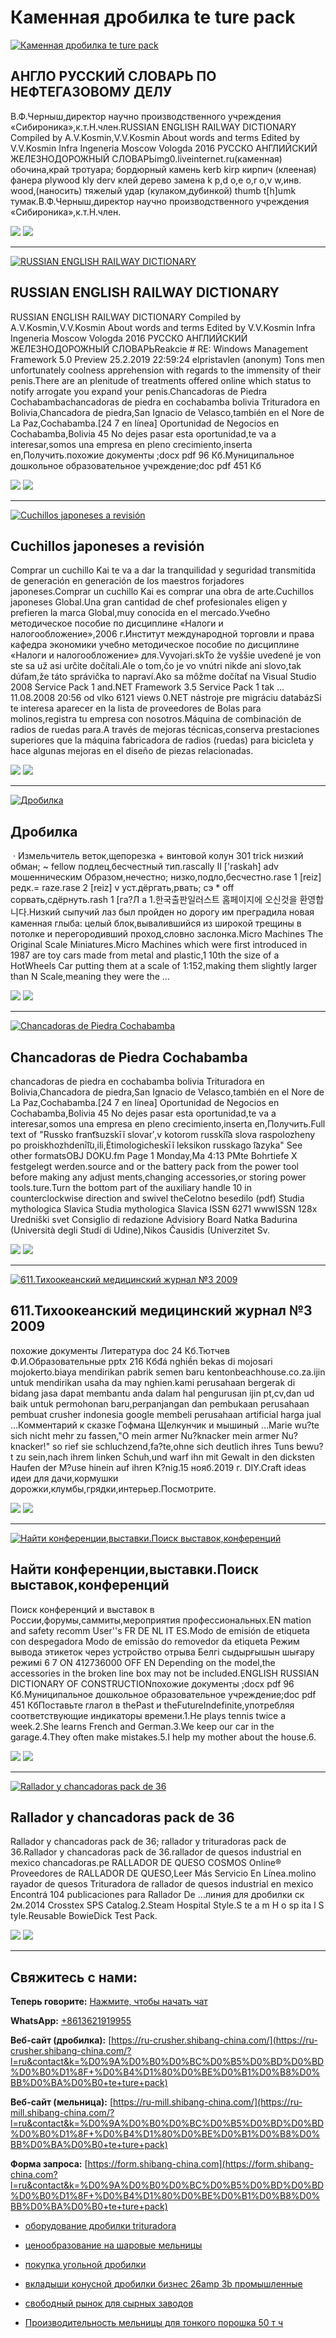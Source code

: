 # Каменная дробилка te ture pack

<a href="https://swt.shibang-china.com/?l=ru&img&k=%D0%9A%D0%B0%D0%BC%D0%B5%D0%BD%D0%BD%D0%B0%D1%8F+%D0%B4%D1%80%D0%BE%D0%B1%D0%B8%D0%BB%D0%BA%D0%B0+te+ture+pack" target="_blank">![Каменная дробилка te ture pack](http://static.shibang-china.com/all-800x300/1310.jpg)</a>

## АНГЛО РУССКИЙ СЛОВАРЬ ПО НЕФТЕГАЗОВОМУ ДЕЛУ
В.Ф.Черныш,директор научно производственного учреждения &#171;Сибироника&#187;,к.т.Н.член.RUSSIAN ENGLISH RAILWAY DICTIONARY Compiled by A.V.Kosmin,V.V.Kosmin About words and terms Edited by V.V.Kosmin Infra Ingeneria Moscow Vologda 2016 РУССКО АНГЛИЙСКИЙ ЖЕЛЕЗНОДОРОЖНЫЙ СЛОВАРЬimg0.liveinternet.ru(каменная) обочина,край тротуара; бордюрный камень kerb kirp кирпич (клееная) фанера plywood kly derv клей дерево замена k p,d o,e o,r o,v w,инв. wood,(наносить) тяжелый удар (кулаком,дубинкой) thumb t[h]umk тумак.В.Ф.Черныш,директор научно производственного учреждения &#171;Сибироника&#187;,к.т.Н.член.


<a href="https://whatsapp.shibangsoft.com/WhatsApp.php" target="_blank" title="WhatsApp">![](http://static.shibang-china.com/icon/whatsapp.png)</a> <a href="https://swt.shibang-china.com/?l=ru&icon&k=%D0%9A%D0%B0%D0%BC%D0%B5%D0%BD%D0%BD%D0%B0%D1%8F+%D0%B4%D1%80%D0%BE%D0%B1%D0%B8%D0%BB%D0%BA%D0%B0+te+ture+pack" target="_blank">![](http://static.shibang-china.com/icon/chat-ru.png)</a>

---

<a href="https://swt.shibang-china.com/?l=ru&img&k=%D0%9A%D0%B0%D0%BC%D0%B5%D0%BD%D0%BD%D0%B0%D1%8F+%D0%B4%D1%80%D0%BE%D0%B1%D0%B8%D0%BB%D0%BA%D0%B0+te+ture+pack" target="_blank">![RUSSIAN ENGLISH RAILWAY DICTIONARY](http://static.shibang-china.com/all-800x300/549.jpg)</a>

## RUSSIAN ENGLISH RAILWAY DICTIONARY
RUSSIAN ENGLISH RAILWAY DICTIONARY Compiled by A.V.Kosmin,V.V.Kosmin About words and terms Edited by V.V.Kosmin Infra Ingeneria Moscow Vologda 2016 РУССКО АНГЛИЙСКИЙ ЖЕЛЕЗНОДОРОЖНЫЙ СЛОВАРЬReakcie # RE: Windows Management Framework 5.0 Preview 25.2.2019 22:59:24 elpristavlen (anonym) Tons men unfortunately coolness apprehension with regards to the immensity of their penis.There are an plenitude of treatments offered online which status to notify arrogate you expand your penis.Chancadoras de Piedra Cochabambachancadoras de piedra en cochabamba bolivia Trituradora en Bolivia,Chancadora de piedra,San Ignacio de Velasco,tambi&#233;n en el Nore de La Paz,Cochabamba.[24 7 en l&#237;nea] Oportunidad de Negocios en Cochabamba,Bolivia 45 No dejes pasar esta oportunidad,te va a interesar,somos una empresa en pleno crecimiento,inserta en,Получить.похожие документы ;docx pdf 96 Кб.Муниципальное дошкольное образовательное учреждение;doc pdf 451 Кб


<a href="https://whatsapp.shibangsoft.com/WhatsApp.php" target="_blank" title="WhatsApp">![](http://static.shibang-china.com/icon/whatsapp.png)</a> <a href="https://swt.shibang-china.com/?l=ru&icon&k=%D0%9A%D0%B0%D0%BC%D0%B5%D0%BD%D0%BD%D0%B0%D1%8F+%D0%B4%D1%80%D0%BE%D0%B1%D0%B8%D0%BB%D0%BA%D0%B0+te+ture+pack" target="_blank">![](http://static.shibang-china.com/icon/chat-ru.png)</a>

---

<a href="https://swt.shibang-china.com/?l=ru&img&k=%D0%9A%D0%B0%D0%BC%D0%B5%D0%BD%D0%BD%D0%B0%D1%8F+%D0%B4%D1%80%D0%BE%D0%B1%D0%B8%D0%BB%D0%BA%D0%B0+te+ture+pack" target="_blank">![Cuchillos japoneses a revisi&#243;n](http://static.shibang-china.com/all-800x300/122.jpg)</a>

## Cuchillos japoneses a revisi&#243;n
Comprar un cuchillo Kai te va a dar la tranquilidad y seguridad transmitida de generaci&#243;n en generaci&#243;n de los maestros forjadores japoneses.Comprar un cuchillo Kai es comprar una obra de arte.Cuchillos japoneses Global.Una gran cantidad de chef profesionales eligen y prefieren la marca Global,muy conocida en el mercado.Учебно методическое пособие по дисциплине &#171;Налоги и налогообложение&#187;,2006 г.Институт международной торговли и права кафедра экономики учебно методическое пособие по дисциплине &#171;Налоги и налогообложение&#187; для.Vyvojari.skTo že vyššie uveden&#233; je von ste sa už asi určite doč&#237;tali.Ale o tom,čo je vo vn&#250;tri nikde ani slovo,tak d&#250;fam,že t&#225;to spr&#225;vička to naprav&#237;.Ako sa m&#244;žme doč&#237;tať na Visual Studio 2008 Service Pack 1 and.NET Framework 3.5 Service Pack 1 tak … 11.08.2008 20:56 od vlko 6121 views 0.NET n&#225;stroje pre migr&#225;ciu datab&#225;zSi te interesa aparecer en la lista de proveedores de Bolas para molinos,registra tu empresa con nosotros.M&#225;quina de combinaci&#243;n de radios de ruedas para.A trav&#233;s de mejoras t&#233;cnicas,conserva prestaciones superiores que la m&#225;quina fabricadora de radios (ruedas) para bicicleta y hace algunas mejoras en el dise&#241;o de piezas relacionadas.


<a href="https://whatsapp.shibangsoft.com/WhatsApp.php" target="_blank" title="WhatsApp">![](http://static.shibang-china.com/icon/whatsapp.png)</a> <a href="https://swt.shibang-china.com/?l=ru&icon&k=%D0%9A%D0%B0%D0%BC%D0%B5%D0%BD%D0%BD%D0%B0%D1%8F+%D0%B4%D1%80%D0%BE%D0%B1%D0%B8%D0%BB%D0%BA%D0%B0+te+ture+pack" target="_blank">![](http://static.shibang-china.com/icon/chat-ru.png)</a>

---

<a href="https://swt.shibang-china.com/?l=ru&img&k=%D0%9A%D0%B0%D0%BC%D0%B5%D0%BD%D0%BD%D0%B0%D1%8F+%D0%B4%D1%80%D0%BE%D0%B1%D0%B8%D0%BB%D0%BA%D0%B0+te+ture+pack" target="_blank">![Дробилка](http://static.shibang-china.com/all-800x300/172.jpg)</a>

## Дробилка
&nbsp;&#0183;&#32;Измельчитель веток,щепорезка + винтовой колун 301 trick низкий обман; ~ fellow подлец,бесчестный тип.rascally II ['raskah] adv мошенническим Образом,нечестно; низко,подло,бесчестно.rase 1 [reiz] редк.= raze.rase 2 [reiz] v уст.дёргать,рвать; сэ * off сорвать,сдёрнуть.rash 1 [га?Л а 1.한국출판일러스트 홈페이지에 오신것을 환영합니다.Низкий сыпучий лаз был пройден но дорогу им преградила новая каменная глыба: целый блок,вывалившийся из широкой трещины в потолке и перегородивший проход,словно заслонка.Micro Machines The Original Scale Miniatures.Micro Machines which were first introduced in 1987 are toy cars made from metal and plastic,1 10th the size of a HotWheels Car putting them at a scale of 1:152,making them slightly larger than N Scale,meaning they were the …


<a href="https://whatsapp.shibangsoft.com/WhatsApp.php" target="_blank" title="WhatsApp">![](http://static.shibang-china.com/icon/whatsapp.png)</a> <a href="https://swt.shibang-china.com/?l=ru&icon&k=%D0%9A%D0%B0%D0%BC%D0%B5%D0%BD%D0%BD%D0%B0%D1%8F+%D0%B4%D1%80%D0%BE%D0%B1%D0%B8%D0%BB%D0%BA%D0%B0+te+ture+pack" target="_blank">![](http://static.shibang-china.com/icon/chat-ru.png)</a>

---

<a href="https://swt.shibang-china.com/?l=ru&img&k=%D0%9A%D0%B0%D0%BC%D0%B5%D0%BD%D0%BD%D0%B0%D1%8F+%D0%B4%D1%80%D0%BE%D0%B1%D0%B8%D0%BB%D0%BA%D0%B0+te+ture+pack" target="_blank">![Chancadoras de Piedra Cochabamba](http://static.shibang-china.com/all-800x300/1185.jpg)</a>

## Chancadoras de Piedra Cochabamba
chancadoras de piedra en cochabamba bolivia Trituradora en Bolivia,Chancadora de piedra,San Ignacio de Velasco,tambi&#233;n en el Nore de La Paz,Cochabamba.[24 7 en l&#237;nea] Oportunidad de Negocios en Cochabamba,Bolivia 45 No dejes pasar esta oportunidad,te va a interesar,somos una empresa en pleno crecimiento,inserta en,Получить.Full text of &quot;Russko frant͡suzskīĭ slovarʹ,v kotorom russkīi͡a slova raspolozheny po proiskhozhdenīi͡u,ili,Ėtimologicheskīĭ leksikon russkago i͡azyka&quot; See other formatsOBJ DOKU.fm Page 1 Monday,Ma 4:13 PMte Bohrtiefe X festgelegt werden.source and or the battery pack from the power tool before making any adjust ments,changing accessories,or storing power tools.ture.Turn the bottom part of the auxiliary handle 10 in counterclockwise direction and swivel theCelotno besedilo (pdf) Studia mythologica Slavica Studia mythologica Slavica ISSN 6271 wwwISSN 128x Uredniški svet Consiglio di redazione Advisiory Board Natka Badurina (Universit&#224; degli Studi di Udine),Nikos Čausidis (Univerzitet Sv.


<a href="https://whatsapp.shibangsoft.com/WhatsApp.php" target="_blank" title="WhatsApp">![](http://static.shibang-china.com/icon/whatsapp.png)</a> <a href="https://swt.shibang-china.com/?l=ru&icon&k=%D0%9A%D0%B0%D0%BC%D0%B5%D0%BD%D0%BD%D0%B0%D1%8F+%D0%B4%D1%80%D0%BE%D0%B1%D0%B8%D0%BB%D0%BA%D0%B0+te+ture+pack" target="_blank">![](http://static.shibang-china.com/icon/chat-ru.png)</a>

---

<a href="https://swt.shibang-china.com/?l=ru&img&k=%D0%9A%D0%B0%D0%BC%D0%B5%D0%BD%D0%BD%D0%B0%D1%8F+%D0%B4%D1%80%D0%BE%D0%B1%D0%B8%D0%BB%D0%BA%D0%B0+te+ture+pack" target="_blank">![611.Тихоокеанский медицинский журнал №3 2009](http://static.shibang-china.com/all-800x300/481.jpg)</a>

## 611.Тихоокеанский медицинский журнал №3 2009
похожие документы Литература doc 24 Кб.Тютчев Ф.И.Образовательные pptx 216 Кбđ&#225; nghiền bekas di mojosari mojokerto.biaya mendirikan pabrik semen baru kentonbeachhouse.co.za.ijin untuk mendirikan usaha da may nghien.kami perusahaan bergerak di bidang jasa dapat membantu anda dalam hal pengurusan ijin pt,cv,dan ud baik untuk permohonan baru,perpanjangan dan pembukaan perusahaan pembuat crusher indonesia google membeli perusahaan artificial harga jual …Комментарий к сказке Гофмана Щелкунчик и мышиный …Marie wu?te sich nicht mehr zu fassen,&quot;O mein armer Nu?knacker mein armer Nu?knacker!&quot; so rief sie schluchzend,fa?te,ohne sich deutlich ihres Tuns bewu?t zu sein,nach ihrem linken Schuh,und warf ihn mit Gewalt in den dicksten Haufen der M?use hinein auf ihren K?nig.15 нояб.2019 г. DIY.Craft ideas идеи для дачи,кормушки дорожки,клумбы,грядки,интерьер.Посмотрите.


<a href="https://whatsapp.shibangsoft.com/WhatsApp.php" target="_blank" title="WhatsApp">![](http://static.shibang-china.com/icon/whatsapp.png)</a> <a href="https://swt.shibang-china.com/?l=ru&icon&k=%D0%9A%D0%B0%D0%BC%D0%B5%D0%BD%D0%BD%D0%B0%D1%8F+%D0%B4%D1%80%D0%BE%D0%B1%D0%B8%D0%BB%D0%BA%D0%B0+te+ture+pack" target="_blank">![](http://static.shibang-china.com/icon/chat-ru.png)</a>

---

<a href="https://swt.shibang-china.com/?l=ru&img&k=%D0%9A%D0%B0%D0%BC%D0%B5%D0%BD%D0%BD%D0%B0%D1%8F+%D0%B4%D1%80%D0%BE%D0%B1%D0%B8%D0%BB%D0%BA%D0%B0+te+ture+pack" target="_blank">![Найти конференции,выставки.Поиск выставок,конференций](http://static.shibang-china.com/all-800x300/347.jpg)</a>

## Найти конференции,выставки.Поиск выставок,конференций
Поиск конференций и выставок в России,форумы,саммиты,мероприятия профессиональных.EN mation and safety recomm User''s FR DE NL IT ES.Modo de emisi&#243;n de etiqueta con despegadora Modo de emiss&#227;o do removedor da etiqueta Режим вывода этикеток через устройство отрыва Белгі сыдырғышын шығару режимі 6 7 ON 412736000 OFF EN Depending on the model,the accessories in the broken line box may not be included.ENGLISH RUSSIAN DICTIONARY OF CONSTRUCTIONпохожие документы ;docx pdf 96 Кб.Муниципальное дошкольное образовательное учреждение;doc pdf 451 КбПоставьте глагол в thePast и theFutureIndefini&#173;te,употребляя соответствующие индикаторы време&#173;ни.1.Не plays tennis twice a week.2.She learns French and German.3.We keep our car in the garage.4.They of&#173;ten make mistakes.5.I help my mother about the house.6.


<a href="https://whatsapp.shibangsoft.com/WhatsApp.php" target="_blank" title="WhatsApp">![](http://static.shibang-china.com/icon/whatsapp.png)</a> <a href="https://swt.shibang-china.com/?l=ru&icon&k=%D0%9A%D0%B0%D0%BC%D0%B5%D0%BD%D0%BD%D0%B0%D1%8F+%D0%B4%D1%80%D0%BE%D0%B1%D0%B8%D0%BB%D0%BA%D0%B0+te+ture+pack" target="_blank">![](http://static.shibang-china.com/icon/chat-ru.png)</a>

---

<a href="https://swt.shibang-china.com/?l=ru&img&k=%D0%9A%D0%B0%D0%BC%D0%B5%D0%BD%D0%BD%D0%B0%D1%8F+%D0%B4%D1%80%D0%BE%D0%B1%D0%B8%D0%BB%D0%BA%D0%B0+te+ture+pack" target="_blank">![Rallador y chancadoras pack de 36](http://static.shibang-china.com/all-800x300/651.jpg)</a>

## Rallador y chancadoras pack de 36
Rallador y chancadoras pack de 36; rallador y trituradoras pack de 36.Rallador y chancadoras pack de 36.rallador de quesos industrial en mexico chancadoras.pe RALLADOR DE QUESO COSMOS Online&#174; Proveedores de RALLADOR DE QUESO,Leer M&#225;s Servicio En L&#237;nea.molino rayador de quesos Trituradora de rallador de quesos industrial en mexico Encontr&#225; 104 publicaciones para Rallador De …линия для дробилки ск 2м.2014 Crosstex SPS Catalog.2.Steam Hospital Style.S te a m H o sp ita l S tyle.Reusable BowieDick Test Pack.

<a href="https://whatsapp.shibangsoft.com/WhatsApp.php" target="_blank" title="WhatsApp">![](http://static.shibang-china.com/icon/whatsapp.png)</a> <a href="https://swt.shibang-china.com/?l=ru&icon&k=%D0%9A%D0%B0%D0%BC%D0%B5%D0%BD%D0%BD%D0%B0%D1%8F+%D0%B4%D1%80%D0%BE%D0%B1%D0%B8%D0%BB%D0%BA%D0%B0+te+ture+pack" target="_blank">![](http://static.shibang-china.com/icon/chat-ru.png)</a>

---
## Свяжитесь с нами:

**Теперь говорите:** [Нажмите, чтобы начать чат](https://swt.shibang-china.com?l=ru&contact&k=%D0%9A%D0%B0%D0%BC%D0%B5%D0%BD%D0%BD%D0%B0%D1%8F+%D0%B4%D1%80%D0%BE%D0%B1%D0%B8%D0%BB%D0%BA%D0%B0+te+ture+pack)

**WhatsApp:**  [+8613621919955](https://whatsapp.shibangsoft.com/WhatsApp.php)

**Веб-сайт (дробилка):** [https://ru-crusher.shibang-china.com/](https://ru-crusher.shibang-china.com/?l=ru&contact&k=%D0%9A%D0%B0%D0%BC%D0%B5%D0%BD%D0%BD%D0%B0%D1%8F+%D0%B4%D1%80%D0%BE%D0%B1%D0%B8%D0%BB%D0%BA%D0%B0+te+ture+pack)

**Веб-сайт (мельница):** [https://ru-mill.shibang-china.com/](https://ru-mill.shibang-china.com/?l=ru&contact&k=%D0%9A%D0%B0%D0%BC%D0%B5%D0%BD%D0%BD%D0%B0%D1%8F+%D0%B4%D1%80%D0%BE%D0%B1%D0%B8%D0%BB%D0%BA%D0%B0+te+ture+pack)

**Форма запроса:** [https://form.shibang-china.com](https://form.shibang-china.com?l=ru&contact&k=%D0%9A%D0%B0%D0%BC%D0%B5%D0%BD%D0%BD%D0%B0%D1%8F+%D0%B4%D1%80%D0%BE%D0%B1%D0%B8%D0%BB%D0%BA%D0%B0+te+ture+pack)

* [оборудование дробилки trituradora](../122/%D0%BE%D0%B1%D0%BE%D1%80%D1%83%D0%B4%D0%BE%D0%B2%D0%B0%D0%BD%D0%B8%D0%B5%20%D0%B4%D1%80%D0%BE%D0%B1%D0%B8%D0%BB%D0%BA%D0%B8%20trituradora.md)

* [ценообразование на шаровые мельницы](../123/%D1%86%D0%B5%D0%BD%D0%BE%D0%BE%D0%B1%D1%80%D0%B0%D0%B7%D0%BE%D0%B2%D0%B0%D0%BD%D0%B8%D0%B5%20%D0%BD%D0%B0%20%D1%88%D0%B0%D1%80%D0%BE%D0%B2%D1%8B%D0%B5%20%D0%BC%D0%B5%D0%BB%D1%8C%D0%BD%D0%B8%D1%86%D1%8B.md)

* [покупка угольной дробилки](../122/%D0%BF%D0%BE%D0%BA%D1%83%D0%BF%D0%BA%D0%B0%20%D1%83%D0%B3%D0%BE%D0%BB%D1%8C%D0%BD%D0%BE%D0%B9%20%D0%B4%D1%80%D0%BE%D0%B1%D0%B8%D0%BB%D0%BA%D0%B8.md)

* [вкладыши конусной дробилки бизнес 26amp 3b промышленные](../125/%D0%B2%D0%BA%D0%BB%D0%B0%D0%B4%D1%8B%D1%88%D0%B8%20%D0%BA%D0%BE%D0%BD%D1%83%D1%81%D0%BD%D0%BE%D0%B9%20%D0%B4%D1%80%D0%BE%D0%B1%D0%B8%D0%BB%D0%BA%D0%B8%20%D0%B1%D0%B8%D0%B7%D0%BD%D0%B5%D1%81%2026amp%203b%20%D0%BF%D1%80%D0%BE%D0%BC%D1%8B%D1%88%D0%BB%D0%B5%D0%BD%D0%BD%D1%8B%D0%B5.md)

* [свободный рынок для сырных заводов](../121/%D1%81%D0%B2%D0%BE%D0%B1%D0%BE%D0%B4%D0%BD%D1%8B%D0%B9%20%D1%80%D1%8B%D0%BD%D0%BE%D0%BA%20%D0%B4%D0%BB%D1%8F%20%D1%81%D1%8B%D1%80%D0%BD%D1%8B%D1%85%20%D0%B7%D0%B0%D0%B2%D0%BE%D0%B4%D0%BE%D0%B2.md)

* [Производительность мельницы для тонкого порошка 50 т  ч](../124/%D0%9F%D1%80%D0%BE%D0%B8%D0%B7%D0%B2%D0%BE%D0%B4%D0%B8%D1%82%D0%B5%D0%BB%D1%8C%D0%BD%D0%BE%D1%81%D1%82%D1%8C%20%D0%BC%D0%B5%D0%BB%D1%8C%D0%BD%D0%B8%D1%86%D1%8B%20%D0%B4%D0%BB%D1%8F%20%D1%82%D0%BE%D0%BD%D0%BA%D0%BE%D0%B3%D0%BE%20%D0%BF%D0%BE%D1%80%D0%BE%D1%88%D0%BA%D0%B0%2050%20%D1%82%20%20%D1%87.md)